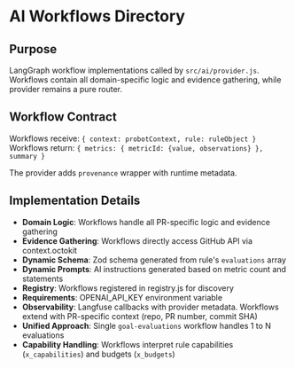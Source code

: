 # AI Workflows Directory

## Purpose
LangGraph workflow implementations called by `src/ai/provider.js`. Workflows contain all domain-specific logic and evidence gathering, while provider remains a pure router.

## Workflow Contract
Workflows receive: `{ context: probotContext, rule: ruleObject }`
Workflows return: `{ metrics: { metricId: {value, observations} }, summary }`

The provider adds `provenance` wrapper with runtime metadata.

## Implementation Details
- **Domain Logic**: Workflows handle all PR-specific logic and evidence gathering
- **Evidence Gathering**: Workflows directly access GitHub API via context.octokit
- **Dynamic Schema**: Zod schema generated from rule's `evaluations` array
- **Dynamic Prompts**: AI instructions generated based on metric count and statements  
- **Registry**: Workflows registered in registry.js for discovery
- **Requirements**: OPENAI_API_KEY environment variable
- **Observability**: Langfuse callbacks with provider metadata. Workflows extend with PR-specific context (repo, PR number, commit SHA)
- **Unified Approach**: Single `goal-evaluations` workflow handles 1 to N evaluations
- **Capability Handling**: Workflows interpret rule capabilities (`x_capabilities`) and budgets (`x_budgets`)
